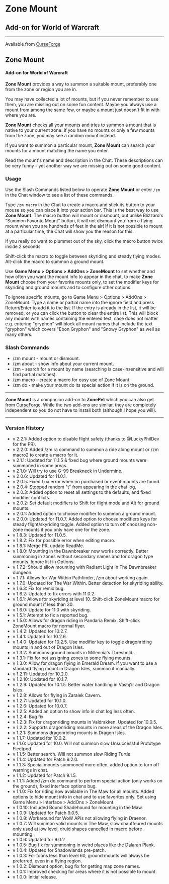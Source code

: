 # Zone Mount

## Add-on for World of Warcraft

---

Available from [CurseForge](https://wow.curseforge.com/projects/ZoneMount)

## Zone Mount

#### Add-on for World of Warcraft

**Zone Mount** provides a way to summon a suitable mount, preferably one from the zone or region you are in.

You may have collected a lot of mounts, but if you never remember to use them, you are missing out on some fun content. Maybe you always use a mount from among the same few, or maybe a mount just doesn't fit in with where you are.

**Zone Mount** checks all your mounts and tries to summon a mount that is native to your current zone. If you have no mounts or only a few mounts from the zone, you may see a random mount instead.

If you want to summon a particular mount, **Zone Mount** can search your mounts for a mount matching the name you enter.

Read the mount's name and description in the Chat. These descriptions can be very funny - yet another way we are missing out on some good content.

### Usage

Use the Slash Commands listed below to operate **Zone Mount** or enter `/zm` in the Chat window to see a list of these commands.

Type `/zm macro` in the Chat to create a macro and stick its button to your mouse so you can place it into your action bar. This is the best way to use **Zone Mount**. The macro button will mount or dismount, but unlike Blizzard's "Summon Favorite Mount" button, it will not dismount you from a flying mount when you are hundreds of feet in the air! If it is not possible to mount at a particular time, the Chat will show you the reason for this.

If you really do want to plummet out of the sky, click the macro button twice inside 2 seconds.

Shift-click the macro to toggle between skyriding and steady flying modes.
Alt-click the macro to summon a ground mount.

Use **Game Menu > Options > AddOns > ZoneMount** to set whether and how often you want the mount info to appear in the chat, to make **Zone Mount** choose from your favorite mounts only, to set the modifier keys for skyriding and ground mounts and to configure other options.

To ignore specific mounts, go to Game Menu > Options > AddOns > ZoneMount. Type a name or partial name into the ignore field and press Return/Enter to add it to the list. If the entry is already in the list, it will be removed, or you can click the button to clear the entire list. This will block any mounts with names containing the entered text, case does not matter e.g. entering "gryphon" will block all mount names that include the text "gryphon" which covers "Ebon Gryphon" and "Snowy Gryphon" as well as many others.

### Slash Commands

- /zm mount - mount or dismount.
- /zm about - show info about your current mount.
- /zm <name> - search for a mount by name (searching is case-insensitive and will find partial matches).
- /zm macro - create a macro for easy use of Zone Mount.
- /zm do - make your mount do its special action if it is on the ground.

---

**Zone Mount** is a companion add-on to **ZonePet** which you can also get from [CurseForge](https://wow.curseforge.com/projects/zonepet). While the two add-ons are similar, they are completely independent so you do not have to install both (although I hope you will).

---

### Version History

- v 2.2.1: Added option to disable flight safety (thanks to @LuckyPhilDev for the PR).
- v 2.2.0: Added /zm ra command to summon a ride along mount or /zm macro2 to create a macro for it.
- v 2.1.1: Updated for 11.1.5 & fixed bug where ground mounts were summoned in some areas.
- v 2.1.0: Will try to use G-99 Breakneck in Undermine.
- v 2.0.6: Updated for 11.0.1.
- v 2.0.5: Fixed Lua error when no purchased or event mounts are found.
- v 2.0.4: Stopped random "t" from appearing in the chat log.
- v 2.0.3: Added option to reset all settings to the defaults, and fixed modifier conflicts.
- v 2.0.2: Set default modifiers to Shift for flight mode and Alt for ground mounts.
- v 2.0.1: Added option to choose modifier to summon a ground mount.
- v 2.0.0: Updated for 11.0.7. Added option to choose modifiers keys for steady flight/skyriding toggle. Added option to turn off choosing non-zone mounts if you only have one for the zone.
- v 1.8.3: Updated for 11.0.5.
- v 1.8.2: Fix for possible error when editing macro.
- v 1.8.1: Merge PR, update ReadMe.
- v 1.8.0: Mounting in the Dawnbreaker now works correctly. Better summoning in zones without secondary names and for dragon type mounts. Ignore list in Options.
- v 1.7.2: Should allow mounting with Radiant Light in The Dawnbreaker dungeon.
- v 1.7.1: Allows for War Within Pathfinder, /zm about working again.
- v 1.7.0: Updated for The War Within. Better detection for skyriding ability.
- v 1.6.3: Fix for remix bug.
- v 1.6.2: Updated to fix errors with 11.0.2.
- v 1.6.1: Allows for skyriding at level 10. Shift-click ZoneMount macro for ground mount if less than 30.
- v 1.6.0: Update for 11.0 with skyriding.
- v 1.5.1: Attempt to fix a reported bug.
- v 1.5.0: Allows for dragon riding in Pandaria Remix. Shift-click ZoneMount macro for normal flyer.
- v 1.4.2: Updated for 10.2.7.
- v 1.4.1: Updated for 10.2.6.
- v 1.4.0: Updated for 10.2.5. Use modifier key to toggle dragonriding mounts in and out of Dragon Isles.
- v 1.3.2: Summons ground mounts in Millennia's Threshold.
- v 1.3.1: Fix for not assigning zones to some flying mounts.
- v 1.3.0: Allow for dragon flying in Emerald Dream. If you want to use a standard flying mount in Dragon Isles, summon it manually.
- v 1.2.11: Updated for 10.2.0.
- v 1.2.10: Updated for 10.1.7.
- v 1.2.9: Updated for 10.1.5. Better water handling in Vashj'ir and Dragon Isles.
- v 1.2.8: Allows for flying in Zaralek Cavern.
- v 1.2.7: Updated for 10.1.0.
- v 1.2.6: Updated for 10.0.7.
- v 1.2.5: Added an option to show info in chat log less often.
- v 1.2.4: Bug fix.
- v 1.2.3: Fix for dragonriding mounts in Valdrakken. Updated for 10.0.5.
- v 1.2.2: Supports dragonriding mounts in more areas of the Dragon Isles.
- v 1.2.1: Summons dragonriding mounts in Dragon Isles.
- v 1.1.7: Updated for 10.0.2.
- v 1.1.6: Updated for 10.0. Will not summon slow Unsuccessful Prototype Fleetpod.
- v 1.1.5: Better search. Will not summon slow Riding Turtle.
- v 1.1.4: Updated for Patch 9.2.0.
- v 1.1.3: Special mounts summoned more often, added option to turn off warnings in chat.
- v 1.1.2: Updated for Patch 9.1.5.
- v 1.1.1: Added /zm do command to perform special action (only works on the ground), fixed interface options bug.
- v 1.1.0: Fix for riding now available in The Maw for all mounts. Added options to hide mount info in chat and to use favorites only. Set using Game Menu > Interface > AddOns > ZoneMount.
- v 1.0.10: Included Bound Shadehound for mounting in the Maw.
- v 1.0.9: Updated for Patch 9.0.5.
- v 1.0.8: Workaround for WoW APIs not allowing flying in Draenor.
- v 1.0.7: Will summon valid mounts in The Maw, slow chauffeured mounts only used at low level, druid shapes cancelled in macro before mounting.
- v 1.0.6: Updated for 9.0.2
- v 1.0.5: Bug fix for summoning in weird places like the Dalaran Plank.
- v 1.0.4: Updated for Shadowlands pre-patch.
- v 1.0.3: For toons less than level 60, ground mounts will always be preferred, even in a flying region.
- v 1.0.2: Dismount option, bug fix for getting map zone names.
- v 1.0.1: Improved checking for areas where it is not possible to mount.
- v 1.0.0: Initial release.
